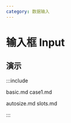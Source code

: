 ```yaml
---
category: 数据输入
---
```


# 输入框 Input

## 演示

:::include

basic.md case1.md 

autosize.md slots.md

:::